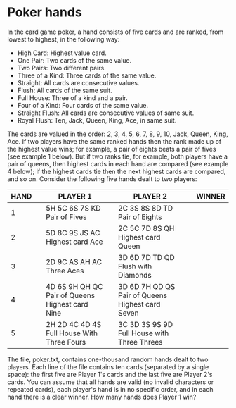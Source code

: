 # Poker hands
In the card game poker, a hand consists of five cards and are ranked, from lowest to highest, in the following way:
* High Card: Highest value card.
* One Pair: Two cards of the same value.
* Two Pairs: Two different pairs.
* Three of a Kind: Three cards of the same value.
* Straight: All cards are consecutive values.
* Flush: All cards of the same suit.
* Full House: Three of a kind and a pair.
* Four of a Kind: Four cards of the same value.
* Straight Flush: All cards are consecutive values of same suit.
* Royal Flush: Ten, Jack, Queen, King, Ace, in same suit.



The cards are valued in the order:
2, 3, 4, 5, 6, 7, 8, 9, 10, Jack, Queen, King, Ace.
If two players have the same ranked hands then the rank made up of the highest value wins; for example, a pair of eights beats a pair of fives (see example 1 below). But if two ranks tie, for example, both players have a pair of queens, then highest cards in each hand are compared (see example 4 below); if the highest cards tie then the next highest cards are compared, and so on.
Consider the following five hands dealt to two players:





| HAND |   | PLAYER 1                                        |   | PLAYER 2                                         |   | WINNER |
|------|---|-------------------------------------------------|---|--------------------------------------------------|---|--------|
| 1    |   | 5H 5C 6S 7S KD Pair of Fives                    |   | 2C 3S 8S 8D TD Pair of Eights                    |   |        |
| 2    |   | 5D 8C 9S JS AC Highest card Ace                 |   | 2C 5C 7D 8S QH Highest card Queen                |   |        |
| 3    |   | 2D 9C AS AH AC Three Aces                       |   | 3D 6D 7D TD QD Flush with Diamonds               |   |        |
| 4    |   | 4D 6S 9H QH QC Pair of Queens Highest card Nine |   | 3D 6D 7H QD QS Pair of Queens Highest card Seven |   |        |
| 5    |   | 2H 2D 4C 4D 4S Full House With Three Fours      |   | 3C 3D 3S 9S 9D Full House with Three Threes      |   |        |




The file, poker.txt, contains one-thousand random hands dealt to two players. Each line of the file contains ten cards (separated by a single space): the first five are Player 1's cards and the last five are Player 2's cards. You can assume that all hands are valid (no invalid characters or repeated cards), each player's hand is in no specific order, and in each hand there is a clear winner.
How many hands does Player 1 win?
